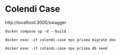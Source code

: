 # Colendi Case

http://localhost:3000/swagger

``
docker compose up -d --build
``

``
docker exec -it colendi-case npx prisma migrate dev
``

``
docker exec -it colendi-case npx prisma db seed
``